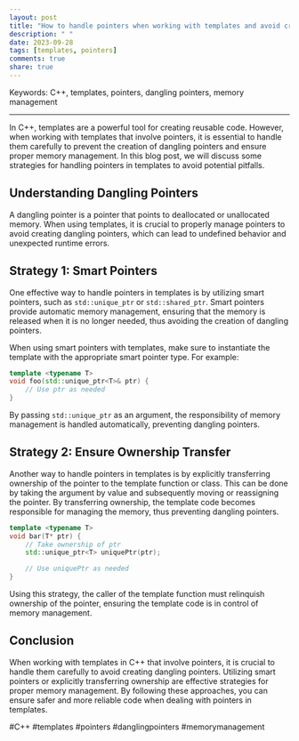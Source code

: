 ```yaml
---
layout: post
title: "How to handle pointers when working with templates and avoid creating dangling pointers in C++"
description: " "
date: 2023-09-28
tags: [templates, pointers]
comments: true
share: true
---
```


Keywords: C++, templates, pointers, dangling pointers, memory management

---

In C++, templates are a powerful tool for creating reusable code. However, when working with templates that involve pointers, it is essential to handle them carefully to prevent the creation of dangling pointers and ensure proper memory management. In this blog post, we will discuss some strategies for handling pointers in templates to avoid potential pitfalls.

## Understanding Dangling Pointers

A dangling pointer is a pointer that points to deallocated or unallocated memory. When using templates, it is crucial to properly manage pointers to avoid creating dangling pointers, which can lead to undefined behavior and unexpected runtime errors.

## Strategy 1: Smart Pointers

One effective way to handle pointers in templates is by utilizing smart pointers, such as `std::unique_ptr` or `std::shared_ptr`. Smart pointers provide automatic memory management, ensuring that the memory is released when it is no longer needed, thus avoiding the creation of dangling pointers.

When using smart pointers with templates, make sure to instantiate the template with the appropriate smart pointer type. For example:

```cpp
template <typename T>
void foo(std::unique_ptr<T>& ptr) {
    // Use ptr as needed
}
```

By passing `std::unique_ptr` as an argument, the responsibility of memory management is handled automatically, preventing dangling pointers.

## Strategy 2: Ensure Ownership Transfer

Another way to handle pointers in templates is by explicitly transferring ownership of the pointer to the template function or class. This can be done by taking the argument by value and subsequently moving or reassigning the pointer. By transferring ownership, the template code becomes responsible for managing the memory, thus preventing dangling pointers.

```cpp
template <typename T>
void bar(T* ptr) {
    // Take ownership of ptr
    std::unique_ptr<T> uniquePtr(ptr);

    // Use uniquePtr as needed
}
```

Using this strategy, the caller of the template function must relinquish ownership of the pointer, ensuring the template code is in control of memory management.

## Conclusion

When working with templates in C++ that involve pointers, it is crucial to handle them carefully to avoid creating dangling pointers. Utilizing smart pointers or explicitly transferring ownership are effective strategies for proper memory management. By following these approaches, you can ensure safer and more reliable code when dealing with pointers in templates.

#C++ #templates #pointers #danglingpointers #memorymanagement